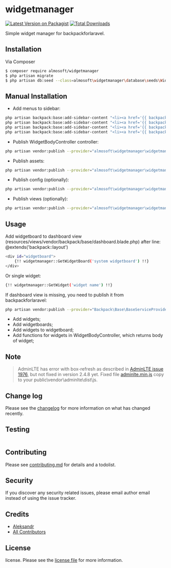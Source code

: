 # widgetmanager

[![Latest Version on Packagist][ico-version]][link-packagist]
[![Total Downloads][ico-downloads]][link-downloads]

Simple widget manager for backpackforlaravel. 

## Installation

Via Composer

``` bash
$ composer require almosoft/widgetmanager
$ php artisan migrate
$ php artisan db:seed --class=almosoft\widgetmanager\database\seeds\WidgetLayoutsSeeder
```
## Manual Installation
* Add menus to sidebar:
``` bash
php artisan backpack:base:add-sidebar-content "<li><a href='{{ backpack_url('widget') }}'><i class='fa fa-square-o'></i> <span>Widgets</span></a></li>"
php artisan backpack:base:add-sidebar-content "<li><a href='{{ backpack_url('widgetlayout') }}'><i class='fa fa-square-o'></i> <span>Widget Layouts</span></a></li>"
php artisan backpack:base:add-sidebar-content "<li><a href='{{ backpack_url('widgetboard') }}'><i class='fa fa-square-o'></i> <span>Widgetboards</span></a></li>"
php artisan backpack:base:add-sidebar-content "<li><a href='{{ backpack_url('widgetboardwidget') }}'><i class='fa fa-square-o'></i> <span>Widgetboard-widgets</span></a></li>"
```

* Publish WidgetBodyController controller:
``` bash
php artisan vendor:publish --provider="almosoft\widgetmanager\widgetmanagerServiceProvider" --tag="widgetmanager.widgetbodycontroller"
```

* Publish assets:
``` bash
php artisan vendor:publish --provider="almosoft\widgetmanager\widgetmanagerServiceProvider" --tag="widgetmanager.assets"
```

* Publish config (optionally):
``` bash
php artisan vendor:publish --provider="almosoft\widgetmanager\widgetmanagerServiceProvider" --tag="widgetmanager.config"
```

* Publish views (optionally):
``` bash
php artisan vendor:publish --provider="almosoft\widgetmanager\widgetmanagerServiceProvider" --tag="widgetmanager.views"
```

## Usage

Add widgetboard to dashboard view (resources/views/vendor/backpack/base/dashboard.blade.php) after line: @extends('backpack::layout')

``` bash
<div id="widgetboard">
    {!! widgetmanager::GetWidgetBoard('system widgetboard') !!}
</div>
```

Or single widget:
``` bash
{!! widgetmanager::GetWidget('widget name') !!}
```

If dashboard view is missing, you need to publish it from backpackforlaravel:
``` bash
php artisan vendor:publish --provider="Backpack\Base\BaseServiceProvider" --tag="minimum"
```



* Add widgets;
* Add widgetboards;
* Add widgets to widgetboard;
* Add functions for widgets in WidgetBodyController, which returns body of widget;

## Note

> AdminLTE has error with box-refresh as described in [AdminLTE issue 1976](https://github.com/almasaeed2010/AdminLTE/issues/1976),
> but not fixed in version 2.4.8 yet. 
> Fixed file [adminlte.min.js](https://github.com/Aleksandr1705/widgetmanager/blob/master/src/public/vendor/adminlte/dist/js/adminlte.min.js) 
> copy to your public\vendor\adminlte\dist\js\.


## Change log

Please see the [changelog](changelog.md) for more information on what has changed recently.

## Testing

``` bash

```

## Contributing

Please see [contributing.md](contributing.md) for details and a todolist.

## Security

If you discover any security related issues, please email author email instead of using the issue tracker.

## Credits

- [Aleksandr][link-author]
- [All Contributors][link-contributors]

## License

license. Please see the [license file](license.md) for more information.

[ico-version]: https://img.shields.io/packagist/v/almosoft/widgetmanager.svg?style=flat-square
[ico-downloads]: https://img.shields.io/packagist/dt/almosoft/widgetmanager.svg?style=flat-square
[ico-travis]: https://img.shields.io/travis/almosoft/widgetmanager/master.svg?style=flat-square
[ico-styleci]: https://styleci.io/repos/12345678/shield

[link-packagist]: https://packagist.org/packages/almosoft/widgetmanager
[link-downloads]: https://packagist.org/packages/almosoft/widgetmanager
[link-travis]: https://travis-ci.org/almosoft/widgetmanager
[link-styleci]: https://styleci.io/repos/12345678
[link-author]: https://github.com/almosoft
[link-contributors]: ../../contributors]
